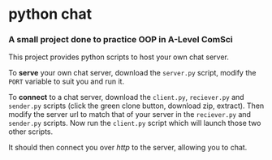 python chat
===========

### A small project done to practice OOP in A-Level ComSci

This project provides python scripts to host your own chat server.

To **serve** your own chat server, download the `server.py` script, modify the `PORT` variable to suit you and run it.

To **connect** to a chat server, download the `client.py`, `reciever.py` and `sender.py` scripts (click the green clone button, download zip, extract). Then modify the server url to match that of your server in the `reciever.py` and `sender.py` scripts. Now run the `client.py` script which will launch those two other scripts.

It should then connect you over *http* to the server, allowing you to chat.
